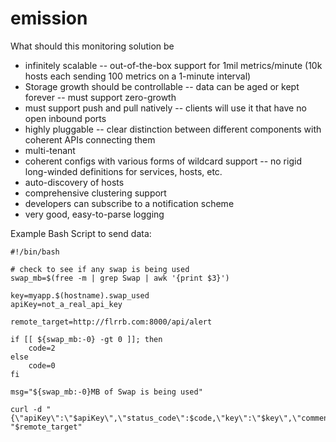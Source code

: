 emission
========

What should this monitoring solution be
- infinitely scalable -- out-of-the-box support for 1mil metrics/minute (10k hosts each sending 100 metrics on a 1-minute interval)
- Storage growth should be controllable -- data can be aged or kept forever -- must support zero-growth
- must support push and pull natively -- clients will use it that have no open inbound ports
- highly pluggable -- clear distinction between different components with coherent APIs connecting them
- multi-tenant
- coherent configs with various forms of wildcard support -- no rigid long-winded definitions for services, hosts, etc.
- auto-discovery of hosts
- comprehensive clustering support
- developers can subscribe to a notification scheme
- very good, easy-to-parse logging


Example Bash Script to send data:

```
#!/bin/bash

# check to see if any swap is being used
swap_mb=$(free -m | grep Swap | awk '{print $3}')

key=myapp.$(hostname).swap_used
apiKey=not_a_real_api_key

remote_target=http://flrrb.com:8000/api/alert

if [[ ${swap_mb:-0} -gt 0 ]]; then
	code=2
else
	code=0
fi

msg="${swap_mb:-0}MB of Swap is being used"

curl -d "{\"apiKey\":\"$apiKey\",\"status_code\":$code,\"key\":\"$key\",\"comment\":\"$msg\"}" "$remote_target"
```
